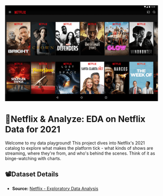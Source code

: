 ![image](./images/netflix%20img.png)

# 🍿Netflix & Analyze: EDA on Netflix Data for 2021 

Welcome to my data playground! This project dives into Netflix's 2021 catalog to explore what makes the platform tick - what kinds of shows are streaming, where they're from, and who's behind the scenes. Think of it as binge-watching with charts. 

## 📽Dataset Details
- **Source:** [Netflix - Exploratory Data Analysis](https://www.kaggle.com/datasets/swatikhedekar/exploratory-data-analysis-on-netflix-data/data)

